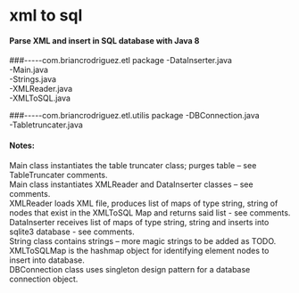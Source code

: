 # xml to sql
#### Parse XML and insert in SQL database with Java 8

###-----com.briancrodriguez.etl package
-DataInserter.java <br />
-Main.java <br />
-Strings.java <br />
-XMLReader.java <br />
-XMLToSQL.java <br />

###-----com.briancrodriguez.etl.utilis package
-DBConnection.java <br />
-Tabletruncater.java <br />

####  Notes:
Main class instantiates the table truncater class; purges table – see TableTruncater comments.<br />
Main class instantiates XMLReader and DataInserter classes – see comments.<br />
XMLReader loads XML file, produces list of maps of type string, string of nodes that exist in the XMLToSQL Map and returns said list - see comments.<br />
DataInserter receives list of maps of type string, string and inserts into sqlite3 database - see comments.<br />
String class contains strings – more magic strings to be added as TODO.<br />
XMLToSQLMap is the hashmap object for identifying element nodes to insert into database.<br />
DBConnection class uses singleton design pattern for a database connection object.<br />

